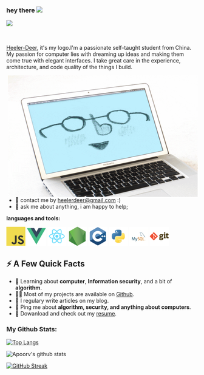 
### hey there <img src="https://media.giphy.com/media/hvRJCLFzcasrR4ia7z/giphy.gif" width="25px">



![](https://komarev.com/ghpvc/?username=heeler-deer&color=green)

<br />

[Heeler-Deer](https://heeler-deer.github.io/), it's my logo.I'm a passionate self-taught student from China. My passion for computer lies with dreaming up ideas and making them come true with elegant interfaces. I take great care in the experience, architecture, and code quality of the things I build.


  <img align="right" alt="GIF" src="https://github.com/heeler-deer/absorbing/blob/main/giphy.gif?raw=true" width="500" height="320" />
  
- 💼 contact me by heelerdeer@gmail.com :)
- 💬 ask me about anything, i am happy to help;

**languages and tools:**  

<code><img height="50" src="https://raw.githubusercontent.com/github/explore/80688e429a7d4ef2fca1e82350fe8e3517d3494d/topics/javascript/javascript.png"></code>
<code><img height="50" src="https://raw.githubusercontent.com/github/explore/80688e429a7d4ef2fca1e82350fe8e3517d3494d/topics/vue/vue.png"></code>
<code><img height="50" src="https://raw.githubusercontent.com/github/explore/80688e429a7d4ef2fca1e82350fe8e3517d3494d/topics/react/react.png"></code>
<code><img height="50" src="https://raw.githubusercontent.com/github/explore/80688e429a7d4ef2fca1e82350fe8e3517d3494d/topics/nodejs/nodejs.png"></code>
<code><img height="50" src="https://raw.githubusercontent.com/github/explore/80688e429a7d4ef2fca1e82350fe8e3517d3494d/topics/cpp/cpp.png"></code>
<code><img height="50" src="https://raw.githubusercontent.com/github/explore/80688e429a7d4ef2fca1e82350fe8e3517d3494d/topics/python/python.png"></code>
<code><img height="50" src="https://raw.githubusercontent.com/github/explore/80688e429a7d4ef2fca1e82350fe8e3517d3494d/topics/mysql/mysql.png"></code>
<code><img height="50" src="https://raw.githubusercontent.com/github/explore/80688e429a7d4ef2fca1e82350fe8e3517d3494d/topics/git/git.png"></code>
<h2>⚡️ A Few Quick Facts</h2>
<ul>
<li>🧐 Learning about <strong>computer</strong>, <strong>Information security</strong>, and a bit of <strong>algorithm</strong>.</li>
<li>👨‍💻 Most of my projects are available on <a href="https://github.com/heeler-deer">Github</a>.</li>
<li>📝 I regulary write articles on my blog.</li>
<li>💬 Ping me about <strong>algorithm, security, and anything about computers</strong>.</li>
<li>📙 Dowanload and check out my <a href="https://github.com/heeler-deer/absorbing/blob/main/resume.pdf">resume</a>.</li>
</ul>
  
  
  
### My Github Stats:


[![Top Langs](https://github-readme-stats.vercel.app/api/top-langs/?username=heeler-deer&layout=compact)](https://github.com/anuraghazra/github-readme-stats)



![Apoorv's github stats](https://github-readme-stats.vercel.app/api?username=heeler-deer&show_icons=true&title_color=ffc857&icon_color=8ac926&hide=issues&count_private=true&include_all_commits=true)



[![GitHub Streak](https://github-readme-streak-stats.herokuapp.com/?user=heeler-deer)](https://git.io/streak-stats)



